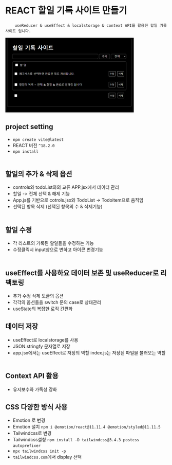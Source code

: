 # REACT 할일 기록 사이트 만들기<br/>

```
    useReducer & useEffect & localstorage & context API를 활용한 할일 기록 사이트 입니다. 
```
<img src="./todo.png" alt="이미지 설명" width="400"/>

## project setting <br/>
- `npm create vite@latest`<br/>
- REACT 버전 `^18.2.0`<br/>
- `npm install`<br/><br/>


## 할일의 추가 & 삭제 옵션  <br/>

- controls와 todoList와의 교류 APP.jsx에서 데이터 관리 <br/>
- 할일 -> 전체 선택 & 해제 기능<br/>
- App.js를 기반으로 cotrols.jsx와 TodoList -> Todoitem으로 움직임 <br/>
- 선택된 항목 삭제 (선택된 항목의 수 & 삭제기능)<br/><br/>


## 할일 수정 <br/>

- 각 리스트의 기록된 할일들을 수정하는 기능 <br/>
- 수정클릭시 input창으로 변하고 아이콘 변경기능<br/><br/>

## useEffect를 사용하요 데이터 보존 및 useReducer로 리팩토링 <br/>

- 추가 수정 삭제 토글의 옵션 <br/>
- 각각의 옵션들을 switch 문의 case로 상태관리 <br/>
- useState의 복잡한 로직 간편화 <br/>

## 데이터 저장<br/>

- useEffect로 localstorage를 사용<br/>
- JSON.stringfy 문자열로 저장 <br/>
- app.jsx에서는 useEffect로 저장의 역할 index.js는 저장된 파일을 불러오는 역할 <br/><br/>

## Context API 활용 <br/>

- 유지보수와 가독성 강화 <br/>

## CSS 다양한 방식 사용 <br/>

- Emotion 로 변경 <br/>
- Emotion 설치 `npm i @emotion/react@11.11.4 @emotion/styled@11.11.5`<br/>
- Tailwindcss로 변경 <br/>
- Tailwindcss설칭 `npm install -D tailwindcss@3.4.3 postcss autoprefixer`<br/>
- `npx tailwindcss init -p`<br/>
- `tailwindcss.com`에서 display 선택<br/>









